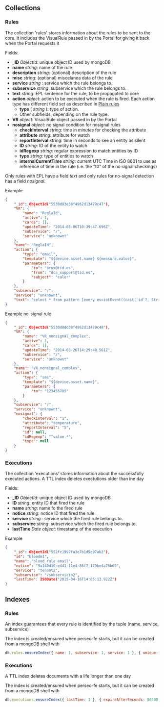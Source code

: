 <a name="collections"></a>

## Collections

### Rules

The collection 'rules' stores information about the rules to be sent to the core. It includes the VisualRule passed in
by the Portal for giving it back when the Portal requests it

Fields:

-   **\_ID** _ObjectId_: unique object ID used by mongoDB
-   **name** _string_: name of the rule
-   **description** _string_: (optional) description of the rule
-   **misc** _string_: (optional) miscelanea data of the rule
-   **service** _string_ : service which the rule belongs to.
-   **subservice** _string_: subservice which the rule belongs to.
-   **text** _string_: EPL sentence for the rule, to be propagated to core
-   **action** _object_: action to be executed when the rule is fired. Each action type has different field set as
    described in [Plain rules](plain_rules.md#actions)
    -   **type** ( _string_ ): type of action.
    -   Other subfields, depending on the rule type.
-   **VR** _object_: VisualRule object passed in by the Portal
-   **nosignal** _object_: no signal condition for nosignal rules
    -   **checkInterval** _string_: time in _minutes_ for checking the attribute
    -   **attribute** _string_: attribute for watch
    -   **reportInterval** _string_: time in seconds to see an entity as silent
    -   **ID** _string_: ID of the entity to watch
    -   **idRegexp** _string_: regular expression to match entities by ID
    -   **type** _string_: type of entities to watch
    -   **internalCurrentTime** _string_: current UTC Time in ISO 8601 to use as reference of time in the rule (i.e. the
        "t0" of the no signal checkings)

Only rules with EPL have a field _text_ and only rules for no-signal detection has a field _nosignal_.

Example:

```json
{
    "_id": ObjectId("5530d83e38f4962d13479c47"),
    "VR": {
        "name": "ReglaId",
        "active": 1,
        "cards": [],
        "updateTime": "2014-05-06T10:39:47.696Z",
        "subservice": "/",
        "service": "unknownt"
    },
    "name": "ReglaId",
    "action": {
        "type": "email",
        "template": "${device.asset.name} ${measure.value}",
        "parameters": {
            "to": "brox@tid.es",
            "from": "dca_support@tid.es",
            "subject": "calor"
        }
    },
    "subservice": "/",
    "service": "unknownt",
    "text": "select * from pattern [every ev=iotEvent((cast(`id`?, String)  regexp  \"^value.*\"))]"
}
```

Example no-signal rule

```json
{
    "_id": ObjectId("5530d8dd38f4962d13479c48"),
    "VR": {
        "name": "VR_nonsignal_complex",
        "active": 1,
        "cards": [],
        "updateTime": "2014-03-26T14:29:40.561Z",
        "subservice": "/",
        "service": "unknownt"
    },
    "name": "VR_nonsignal_complex",
    "action": {
        "type": "sms",
        "template": "${device.asset.name}",
        "parameters": {
            "to": "123456789"
        }
    },
    "subservice": "/",
    "service": "unknownt",
    "nosignal": {
        "checkInterval": "1",
        "attribute": "temperature",
        "reportInterval": "5",
        "id": null,
        "idRegexp": "^value.*",
        "type": null
    }
}
```

### Executions

The collection 'executions' stores information about the successfully executed actions. A TTL index deletes exectutions
older than ine day

Fields:

-   **\_ID** _ObjectId_: unique object ID used by mongoDB
-   **ID** _string_: entity ID that fired the rule
-   **name** _string_: name fo the fired rule
-   **notice** _string_: notice ID that fired the rule
-   **service** _string_ : service which the fired rule belongs to.
-   **subservice** _string_: subservice which the fired rule belongs to.
-   **lastTime** _Date object_: timestamp of the execution

Example

```json
{
    "_id": ObjectId("552fc1997fa3e7b1d5e97ab2"),
    "id": "bloodm1",
    "name": "blood_rule_email",
    "notice": "9a140d10-e441-11e4-86f7-179be4a75b65",
    "service": "tenant2",
    "subservice": "/subservicio2",
    "lastTime": ISODate("2015-04-16T14:05:13.922Z")
}
```

<a name="indexes"></a>

## Indexes

### Rules

An index guarantees that every rule is identified by the tuple (name, service, subservice)

The index is created/ensured when perseo-fe starts, but it can be created from a mongoDB shell with

```javascript
db.rules.ensureIndex({ name: 1, subservice: 1, service: 1 }, { unique: true });
```

### Executions

A TTL index deletes documents with a life longer than one day

The index is created/ensured when perseo-fe starts, but it can be created from a mongoDB shell with

```javascript
db.executions.ensureIndex({ lastTime: 1 }, { expireAfterSeconds: 86400 });
```
